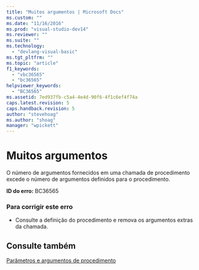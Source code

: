 ```yaml
---
title: "Muitos argumentos | Microsoft Docs"
ms.custom: ""
ms.date: "11/16/2016"
ms.prod: "visual-studio-dev14"
ms.reviewer: ""
ms.suite: ""
ms.technology: 
  - "devlang-visual-basic"
ms.tgt_pltfrm: ""
ms.topic: "article"
f1_keywords: 
  - "vbc36565"
  - "bc36565"
helpviewer_keywords: 
  - "BC36565"
ms.assetid: 7ed937fb-c5a4-4e4d-90f6-4f1c6ef4f74a
caps.latest.revision: 5
caps.handback.revision: 5
author: "stevehoag"
ms.author: "shoag"
manager: "wpickett"
---
```

# Muitos argumentos
O número de argumentos fornecidos em uma chamada de procedimento excede o número de argumentos definidos para o procedimento.  
  
 **ID do erro:** BC36565  
  
### Para corrigir este erro  
  
-   Consulte a definição do procedimento e remova os argumentos extras da chamada.  
  
## Consulte também  
 [Parâmetros e argumentos de procedimento](../../visual-basic/programming-guide/language-features/procedures/procedure-parameters-and-arguments.md)